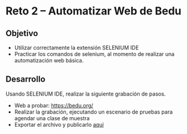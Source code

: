 # Reto 2 – Automatizar Web de Bedu

## Objetivo

*  Utilizar correctamente la extensión SELENIUM IDE
*  Practicar los comandos de selenium, al momento de realizar una automatización web básica.

## Desarrollo

Usando SELENIUM IDE,  realizar la siguiente grabación de pasos.
-	Web a probar: https://bedu.org/
-	Realizar la grabación, ejecutando un escenario de pruebas para agendar una clase de muestra
-	Exportar el archivo y publicarlo <a href="https://github.com/beduExpert/SW-Testing-Fundamentals-2021/tree/main/Sesion-08/Reto-02/Solucion"> aquí</a>
